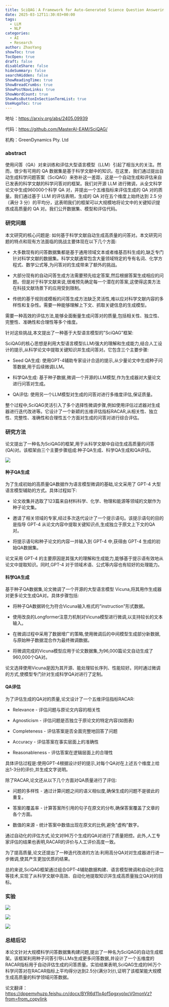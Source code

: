 ```yaml
---
title: SciQAG：A Framework for Auto-Generated Science Question Answering Dataset with Fine-grained Evaluation
date: 2025-03-12T11:30:03+00:00
tags:
  - LLM
  - NLP
categories:
  - AI
  - Research
author: ZhaoYang
showToc: true
TocOpen: true
draft: false
disableShare: false
hideSummary: false
searchHidden: false
ShowReadingTime: true
ShowBreadCrumbs: true
ShowPostNavLinks: true
ShowWordCount: true
ShowRssButtonInSectionTermList: true
UseHugoToc: true
---
```



地址：https://arxiv.org/abs/2405.09939

代码：https://github.com/MasterAI-EAM/SciQAG/

机构：GreenDynamics Pty. Ltd

  

### abstract

使用问答（QA）对来训练和评估大型语言模型（LLM）引起了相当大的关注。然而，很少有可用的 QA 数据集是基于科学文献中的知识。在这里，我们通过提出自动生成科学问题答案（SciQAG）来弥补这一差距，这是一个自动生成和评估来自已发表的科学文献的科学问答对的框架。我们对开源 LLM 进行微调，从全文科学论文中生成960000个科学 QA 对，并提出一个五维指标来评估生成的 QA 对的质量。我们通过基于 LLM 的评估表明，生成的 QA 对在五个维度上始终达到 2.5 分（满分 3 分）的平均分，这表明我们的框架可以大规模地将论文中的关键知识提炼成高质量的 QA 对。我们公开数据集、模型和评估代码。

### 研究问题

本文研究的核心问题是: 如何基于科学文献自动生成高质量的问答对。本文研究问题的特点和现有方法面临的挑战主要体现在以下几个方面:

- 大多数现有的问答数据集都是基于通用领域文本或者维基百科生成的,缺乏专门针对科学文献的数据集。科学文献通常包含大量领域特定的专有名词、化学方程式、数学公式等,为问答对的生成带来了额外的挑战。
    
- 大部分现有的自动问答生成方法需要预先给定答案,然后根据答案生成相应的问题。但是对于科学文献来说,很难预先确定每一个潜在的答案,这使得这类方法在科技文献场景下的应用受到限制。
    
- 传统的基于规则或模板的问答生成方法缺乏灵活性,难以应对科学文献内容的多样性和复杂性。需要一种能够理解上下文、抓取关键信息的生成模型。
    

需要一种高效的评估方法,能够全面衡量生成问答对的质量,包括相关性、独立性、完整性、准确性和合理性等多个维度。

  

针对这些挑战,本文提出了一种基于大型语言模型的"SciQAG"框架:

SciQAG的核心思想是利用大型语言模型(LLM)强大的理解和生成能力,结合人工设计的提示,从科学论文中提取关键知识并生成问答对。它包含三个主要步骤:

- Seed QA生成: 使用GPT-4辅助专家设计合适的提示,从少量论文中生成种子问答数据,用于后续微调LLM。
    
- 科学QA生成: 基于种子数据,微调一个开源的LLM模型,作为生成器对大量论文进行问答对生成。
    
- QA评估: 使用另一个LLM模型对生成的问答对进行多维度评估,保证质量。
    

  

整个过程中,SciQAG灵活引入了多个选择性微调步骤,例如使用评估过滤器对生成器进行迭代改进等。它设计了一个新颖的五维评估指标RACAR,从相关性、独立性、完整性、准确性和合理性五个方面对生成的问答对进行综合评估。

  

  

### 研究方法

论文提出了一种名为SciQAG的框架,用于从科学文献中自动生成高质量的问答(QA)对。该框架由三个主要步骤组成:种子QA生成、科学QA生成和QA评估。

![](https://dppemvhuzp.feishu.cn/space/api/box/stream/download/asynccode/?code=MzM0ZDE0YTgzMWYwYzI2YjExNmNkMGFlZDE2OTEyOWVfQmgyWXNGSmhjYTNiMWw4OUFXQkVhemxLV0txMmMwSVZfVG9rZW46TGdaYWJrRWFFbzdpU0t4Ukx4d2NONHVybm1iXzE3NDg3NTkwMTg6MTc0ODc2MjYxOF9WNA)

#### 种子QA生成

为了生成初始的高质量QA数据作为语言模型微调的基础,论文采用了 GPT-4 大型语言模型辅助的方式。具体过程如下:

- 论文收集并选取了123篇来自材料科学、化学、物理和能源等领域的文献作为种子论文集。
    
- 邀请了相关领域的专家,经过多次迭代设计了一个提示语句。该提示语句的目的是指导 GPT-4 从论文内容中提取关键知识点,生成独立于原文上下文的QA对。
    
- 将提示语句和种子论文的内容一并输入到 GPT-4 中,获得由 GPT-4 生成的初始QA数据集。
    

论文采用 GPT-4 的主要原因是其强大的理解和生成能力,能够基于提示语有效地从论文中提取知识。同时,GPT-4 对于领域术语、公式等内容也有较好的处理能力。

#### 科学QA生成

基于种子QA数据集,论文微调了一个开源的大型语言模型 Vicuna,将其用作生成器对更多论文生成QA对。具体步骤包括:

- 将种子QA数据转化为符合Vicuna输入格式的"instruction"形式数据。
    
- 使用改良的Longformer注意力机制对Vicuna模型进行微调,以支持较长的文本输入。
    
- 在微调过程中采用了数据增广的策略,使用微调后的中间模型生成部分新数据,与原始种子数据混合作为最终微调数据。
    
- 将微调完成的Vicuna模型应用于论文数据集,为96,000篇论文自动生成了960,000个QA对。
    

论文选择使用Vicuna是因为其开源、能处理较长序列、性能较好。同时通过微调的方式,使模型专门针对生成科学QA对进行了定制。

  

#### QA评估

为了评估生成的QA对的质量,论文设计了一个五维评估指标RACAR:

- Relevance - 评估问题与原论文内容的相关性
    
- Agnosticism - 评估问题是否独立于原论文的特定内容(如图表)
    
- Completeness - 评估答案是否全面完整地回答了问题
    
- Accuracy - 评估答案在事实层面上的准确性
    
- Reasonableness - 评估答案在逻辑层面上的合理性
    

具体评估过程是:使用GPT-4根据设计好的提示,对每个QA对在上述五个维度上给出1-3分的评价,并生成文字说明。

除了RACAR,论文还从以下几个方面对QA质量进行了评估:

- 问题的多样性 - 通过计算问题之间的语义相似度,确保生成的问题不是彼此的重复。
    
- 答案的覆盖率 - 计算答案所引用的句子在原文的分布,确保答案覆盖了文章的各个方面。
    
- 数值的来源 - 统计答案中数值出现在原文的比例,避免"虚构"数字。
    

通过自动化的评估方式,论文对96万个生成的QA对进行了质量把控。此外,人工专家评估的结果也表明,RACAR的评价与人工评价高度一致。

为了提高质量,论文还提出了一种迭代改进的方法:利用高分QA对对生成器进行进一步微调,使其产生更加优质的结果。

总的来说,SciQAG框架通过组合GPT-4辅助数据构建、语言模型微调和自动化评估等技术,实现了从科学文献中高效、自动化地提取知识并生成高质量独立QA对的目标。

  

### 实验

![](https://dppemvhuzp.feishu.cn/space/api/box/stream/download/asynccode/?code=YjJiOTQ5ZWQzMjQzODJmMmY2N2FhZThmYjI5NzgwMjNfQ2F2RVFnV3c0cHpoZDhPeGFWVVpTWHkyWE9od3VlOXNfVG9rZW46VGxWS2JVR3BIbzRLZWt4TjdxWWNZcjFlbjNiXzE3NDg3NTkwMTg6MTc0ODc2MjYxOF9WNA)

  

![](https://dppemvhuzp.feishu.cn/space/api/box/stream/download/asynccode/?code=NGUwYjgzNGRjMDZlYjQwZGU1NGE5MGRkN2Q2ODJmZjhfZmE4c1lycVM0ZXZqd2N6d3R0QkRLZEk4emNheDY5U2RfVG9rZW46T2ZmeGJTMkdpb3lDbEd4R2ZQWmNOSGhJbkdjXzE3NDg3NTkwMTg6MTc0ODc2MjYxOF9WNA)

  

![](https://dppemvhuzp.feishu.cn/space/api/box/stream/download/asynccode/?code=YjMzYmFkOTA2MzkwYzdlMzkwMzFiYTdmNDBhMmQ5NzNfQlFwUjFDVjdmYklPQXVXSEhDNXhHYXI0STdxMUl5a2dfVG9rZW46VjlUSmJITFdnbzBwa2l4bTIyVWNyMWlIbkFPXzE3NDg3NTkwMTg6MTc0ODc2MjYxOF9WNA)

### 总结后记

本论文针对大规模科学问答数据集构建问题,提出了一种名为SciQAG的自动生成框架。该框架利用种子问答引导LLMs生成更多问答数据,并设计了一个五维度的RACAR指标用于自动评估生成的问答质量。实验结果表明,SciQAG生成的96万个科学问答对在RACAR指标上平均得分达到2.5分(满分3分),证明了该框架能大规模生成高质量的科学领域问答数据。


论文翻译：https://dppemvhuzp.feishu.cn/docx/BYR6d11x4of5pgxyolxcV0monVz?from=from_copylink